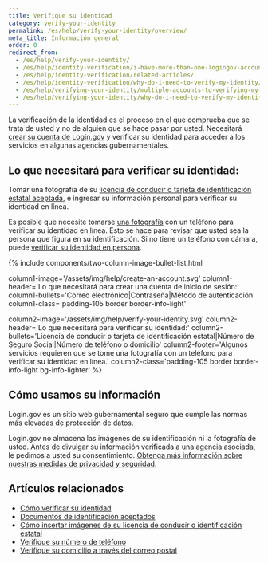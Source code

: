 ```yaml
---
title: Verifique su identidad
category: verify-your-identity
permalink: /es/help/verify-your-identity/overview/
meta_title: Información general
order: 0
redirect_from:
  - /es/help/verify-your-identity/
  - /es/help/identity-verification/i-have-more-than-one-logingov-account-can-I-verify-my-identity-for-all-of-them/
  - /es/help/identity-verification/related-articles/
  - /es/help/identity-verification/why-do-i-need-to-verify-my-identity/
  - /es/help/verifying-your-identity/multiple-accounts-to-verifying-my-identity-for/
  - /es/help/verifying-your-identity/why-do-i-need-to-verify-my-identity/
---
```


La verificación de la identidad es el proceso en el que comprueba que se trata de usted y no de alguien que se hace pasar por usted. Necesitará [crear su cuenta de Login.gov](/es/create-an-account/) y verificar su identidad para acceder a los servicios en algunas agencias gubernamentales.

## Lo que necesitará para verificar su identidad:

Tomar una fotografía de su [licencia de conducir o tarjeta de identificación estatal aceptada](/es/help/verify-your-identity/accepted-identification-documents/), e ingresar su información personal para verificar su identidad en línea.

Es posible que necesite tomarse [una fotografía](/es/help/verify-your-identity/how-to-take-photos-to-verify-your-identity/#how-to-take-photos-of-yourself) con un teléfono para verificar su identidad en línea. Esto se hace para revisar que usted sea la persona que figura en su identificación. Si no tiene un teléfono con cámara, puede [verificar su identidad en persona](/es/help/verify-your-identity/verify-your-identity-in-person/).

{%
  include components/two-column-image-bullet-list.html

  column1-image='/assets/img/help/create-an-account.svg'
  column1-header='Lo que necesitará para crear una cuenta de inicio de sesión:'
  column1-bullets='Correo electrónico|Contraseña|Método de autenticación'
  column1-class='padding-105 border border-info-light'

  column2-image='/assets/img/help/verify-your-identity.svg'
  column2-header='Lo que necesitará para verificar su identidad:'
  column2-bullets='Licencia de conducir o tarjeta de identificación estatal|Número de Seguro Social|Número de teléfono o domicilio'
  column2-footer='Algunos servicios requieren que se tome una fotografía con un teléfono para verificar su identidad en línea.'
  column2-class='padding-105 border border-info-light bg-info-lighter'
%}

## Cómo usamos su información

Login.gov es un sitio web gubernamental seguro que cumple las normas más elevadas de protección de datos.

Login.gov no almacena las imágenes de su identificación ni la
fotografía de usted. Antes de divulgar su información verificada a una
agencia asociada, le pedimos a usted su consentimiento. [Obtenga más
información sobre nuestras medidas de privacidad y seguridad.](/es/policy/)


## Artículos relacionados

* [Cómo verificar su identidad](/es/help/verify-your-identity/how-to-verify-your-identity/)
* [Documentos de identificación aceptados](/es/help/verify-your-identity/accepted-identification-documents/)
* [Cómo insertar imágenes de su licencia de conducir o identificación estatal](/es/help/verify-your-identity/how-to-take-photos-to-verify-your-identity/#how-to-take-photos-of-yourself)
* [Verifique su número de teléfono](/es/help/verify-your-identity/phone-number/)
* [Verifique su domicilio a través del correo postal](/es/help/verify-your-identity/verify-your-address-by-mail/)
